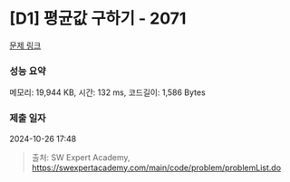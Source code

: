 # [D1] 평균값 구하기 - 2071 

[문제 링크](https://swexpertacademy.com/main/code/problem/problemDetail.do?contestProbId=AV5QRnJqA5cDFAUq) 

### 성능 요약

메모리: 19,944 KB, 시간: 132 ms, 코드길이: 1,586 Bytes

### 제출 일자

2024-10-26 17:48



> 출처: SW Expert Academy, https://swexpertacademy.com/main/code/problem/problemList.do